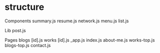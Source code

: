 # structure


Components
  summary.js
  resume.js
    network.js
  menu.js
  list.js

Lib
  post.js


Pages
  blogs
    [id].js
  works
    [id].js
  _app.js
  index.js
  about-me.js
  works-top.js
  blogs-top.js
  contact.js